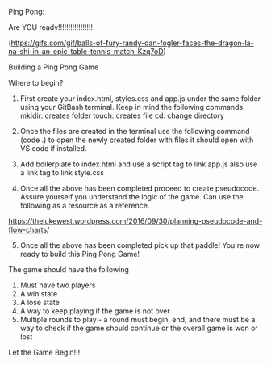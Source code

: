 Ping Pong:

Are YOU ready!!!!!!!!!!!!!!!!!

(https://gifs.com/gif/balls-of-fury-randy-dan-fogler-faces-the-dragon-la-na-shi-in-an-epic-table-tennis-match-Kzq7oD) 

Building a Ping Pong Game 

Where to begin?

1. First create your index.html, styles.css and app.js under the same folder using your GitBash terminal. Keep in mind the following commands 
mkidir: creates folder 
touch: creates file 
cd: change directory 

2. Once the files are created in the terminal use the following command (code .) to open the newly created folder with files it should open with VS code if installed.

3. Add boilerplate to index.html and use a script tag to link app.js also use a link tag to link style.css

4. Once all the above has been completed proceed to create pseudocode. Assure yourself you understand the logic of the game. Can use the following as a resource as a reference.

https://thelukewest.wordpress.com/2016/09/30/planning-pseudocode-and-flow-charts/

5. Once all the above has been completed pick up that paddle! You're now ready to build this Ping Pong Game!  

The game should have the following 

1. Must have two players 
2. A win state
3. A lose state 
4. A way to keep playing if the game is not over 
5. Multiple rounds to play - a round must begin, end, and there must be a way to check if the game should continue or the overall game is won or lost

Let the Game Begin!!! 
